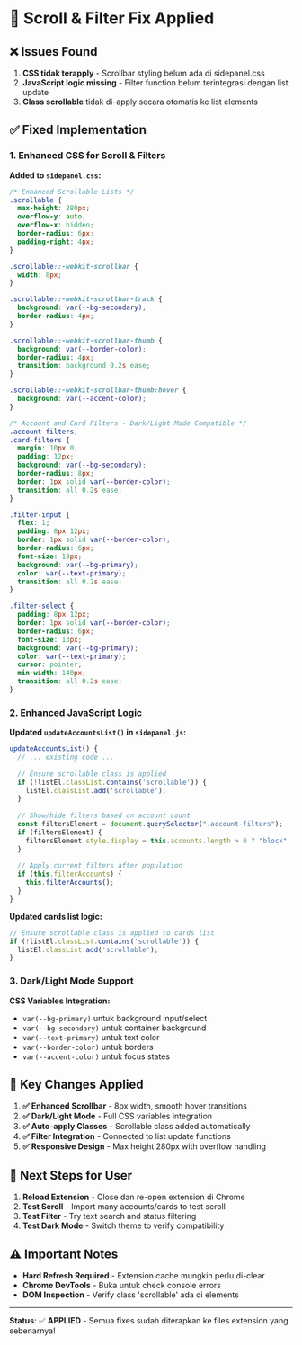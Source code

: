 # 🔧 Scroll & Filter Fix Applied

## ❌ **Issues Found**

1. **CSS tidak terapply** - Scrollbar styling belum ada di sidepanel.css
2. **JavaScript logic missing** - Filter function belum terintegrasi dengan list update
3. **Class scrollable** tidak di-apply secara otomatis ke list elements

## ✅ **Fixed Implementation**

### 1. **Enhanced CSS for Scroll & Filters**

**Added to `sidepanel.css`:**
```css
/* Enhanced Scrollable Lists */
.scrollable {
  max-height: 280px;
  overflow-y: auto;
  overflow-x: hidden;
  border-radius: 6px;
  padding-right: 4px;
}

.scrollable::-webkit-scrollbar {
  width: 8px;
}

.scrollable::-webkit-scrollbar-track {
  background: var(--bg-secondary);
  border-radius: 4px;
}

.scrollable::-webkit-scrollbar-thumb {
  background: var(--border-color);
  border-radius: 4px;
  transition: background 0.2s ease;
}

.scrollable::-webkit-scrollbar-thumb:hover {
  background: var(--accent-color);
}

/* Account and Card Filters - Dark/Light Mode Compatible */
.account-filters,
.card-filters {
  margin: 10px 0;
  padding: 12px;
  background: var(--bg-secondary);
  border-radius: 8px;
  border: 1px solid var(--border-color);
  transition: all 0.2s ease;
}

.filter-input {
  flex: 1;
  padding: 8px 12px;
  border: 1px solid var(--border-color);
  border-radius: 6px;
  font-size: 13px;
  background: var(--bg-primary);
  color: var(--text-primary);
  transition: all 0.2s ease;
}

.filter-select {
  padding: 8px 12px;
  border: 1px solid var(--border-color);
  border-radius: 6px;
  font-size: 13px;
  background: var(--bg-primary);
  color: var(--text-primary);
  cursor: pointer;
  min-width: 140px;
  transition: all 0.2s ease;
}
```

### 2. **Enhanced JavaScript Logic**

**Updated `updateAccountsList()` in `sidepanel.js`:**
```javascript
updateAccountsList() {
  // ... existing code ...
  
  // Ensure scrollable class is applied
  if (!listEl.classList.contains('scrollable')) {
    listEl.classList.add('scrollable');
  }
  
  // Show/hide filters based on account count
  const filtersElement = document.querySelector(".account-filters");
  if (filtersElement) {
    filtersElement.style.display = this.accounts.length > 0 ? "block" : "none";
  }
  
  // Apply current filters after population
  if (this.filterAccounts) {
    this.filterAccounts();
  }
}
```

**Updated cards list logic:**
```javascript
// Ensure scrollable class is applied to cards list
if (!listEl.classList.contains('scrollable')) {
  listEl.classList.add('scrollable');
}
```

### 3. **Dark/Light Mode Support**

**CSS Variables Integration:**
- `var(--bg-primary)` untuk background input/select
- `var(--bg-secondary)` untuk container background
- `var(--text-primary)` untuk text color
- `var(--border-color)` untuk borders
- `var(--accent-color)` untuk focus states

## 🎯 **Key Changes Applied**

1. **✅ Enhanced Scrollbar** - 8px width, smooth hover transitions
2. **✅ Dark/Light Mode** - Full CSS variables integration
3. **✅ Auto-apply Classes** - Scrollable class added automatically
4. **✅ Filter Integration** - Connected to list update functions
5. **✅ Responsive Design** - Max height 280px with overflow handling

## 🔄 **Next Steps for User**

1. **Reload Extension** - Close dan re-open extension di Chrome
2. **Test Scroll** - Import many accounts/cards to test scroll
3. **Test Filter** - Try text search and status filtering
4. **Test Dark Mode** - Switch theme to verify compatibility

## ⚠️ **Important Notes**

- **Hard Refresh Required** - Extension cache mungkin perlu di-clear
- **Chrome DevTools** - Buka untuk check console errors
- **DOM Inspection** - Verify class 'scrollable' ada di elements

---

**Status**: ✅ **APPLIED** - Semua fixes sudah diterapkan ke files extension yang sebenarnya!
